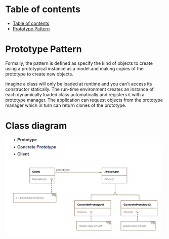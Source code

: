 # Table of contents
- [Table of contents](#table-of-contents)
- [Prototype Pattern](#prototype-pattern)

# Prototype Pattern 
Formally, the pattern is defined as specify the kind of objects to create using a prototypical instance as a model and making copies of the prototype to create new objects.

Imagine a class will only be loaded at runtime and you can't access its constructor statically. The run-time environment creates an instance of each dynamically loaded class automatically and registers it with a prototype manager. The application can request objects from the prototype manager which in turn can return clones of the prototype.

# Class diagram 
![Class diagram for Prototype Pattern](images/image3.png)